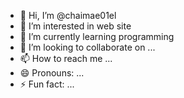 - 👋 Hi, I’m @chaimae01el
- 👀 I’m interested in web site
- 🌱 I’m currently learning programming
- 💞️ I’m looking to collaborate on ...
- 📫 How to reach me ...
- 😄 Pronouns: ...
- ⚡ Fun fact: ...

<!---
chaimae01el/chaimae01el is a ✨ special ✨ repository because its `README.md` (this file) appears on your GitHub profile.
You can click the Preview link to take a look at your changes.
--->
